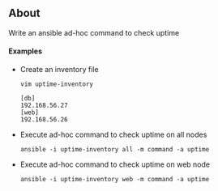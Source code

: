 ## About
Write an ansible ad-hoc command to check uptime

#### Examples
- Create an inventory file
  ```
  vim uptime-inventory
  ```
  ```
  [db]
  192.168.56.27
  [web]
  192.168.56.26
  ```
- Execute ad-hoc command to check uptime on all nodes
  ```
  ansible -i uptime-inventory all -m command -a uptime
  ```
- Execute ad-hoc command to check uptime on web node
  ```
  ansible -i uptime-inventory web -m command -a uptime
  ```
